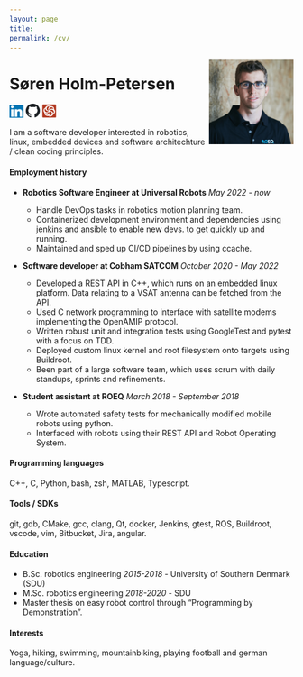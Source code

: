 ```yaml
---
layout: page
title:
permalink: /cv/
---
```

 
 <img src="resources/myself.png" width=150 align="right">

# Søren Holm-Petersen

 <a href="https://linkedin.com"><img src="resources/linked_in.jpg" width="25"/></a> <a href="https://github.com/sholmp"><img src="resources/github.png" width="25"/></a> <a href="https://www.codewars.com/users/sholmp1234"><img src="resources/codewars.svg" width="25"/></a>

I am a software developer interested in robotics, linux, embedded devices and software architechture / clean coding principles.

#### Employment history 
 * **Robotics Software Engineer at Universal Robots** *May 2022 - now*
    - Handle DevOps tasks in robotics motion planning team.
    - Containerized development environment and dependencies using jenkins and ansible to enable new devs. to get quickly up and running.
    - Maintained and sped up CI/CD pipelines by using ccache. 
    
 * **Software developer at Cobham SATCOM** *October 2020 - May 2022*
    - Developed a REST API in C++, which runs on an embedded linux platform. Data relating to a VSAT antenna can be fetched from the API.
    - Used C network programming to interface with satellite modems implementing the OpenAMIP protocol.
    - Written robust unit and integration tests using GoogleTest and pytest with a focus on TDD.
    - Deployed custom linux kernel and root filesystem onto targets using Buildroot.
    - Been part of a large software team, which uses scrum with daily standups, sprints and refinements.

* **Student assistant at ROEQ** *March 2018 - September 2018*
    - Wrote automated safety tests for mechanically modified mobile robots using python.
    - Interfaced with robots using their REST API and Robot Operating System.

#### Programming languages
C++, C, Python, bash, zsh, MATLAB, Typescript.

#### Tools / SDKs
git, gdb, CMake, gcc, clang, Qt, docker, Jenkins, gtest, ROS, Buildroot, vscode, vim, Bitbucket, Jira, angular.

#### Education
* B.Sc. robotics engineering *2015-2018* - University of Southern Denmark (SDU)
* M.Sc. robotics engineering *2018-2020* - SDU
* Master thesis on easy robot control through “Programming by Demonstration”.

#### Interests
Yoga, hiking, swimming, mountainbiking, playing football and german language/culture.